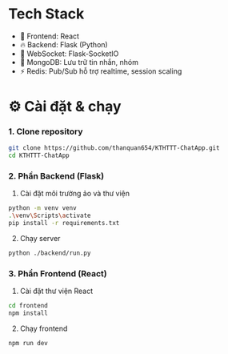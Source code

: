 # Tech Stack
- 🎯 Frontend: React
- 🔥 Backend: Flask (Python)
- 📡 WebSocket: Flask-SocketIO
- 🧠 MongoDB: Lưu trữ tin nhắn, nhóm
- ⚡ Redis: Pub/Sub hỗ trợ realtime, session scaling
# ⚙️ Cài đặt & chạy


### 1. Clone repository
```bash
git clone https://github.com/thanquan654/KTHTTT-ChatApp.git
cd KTHTTT-ChatApp
```

### 2. Phần Backend (Flask)
1. Cài đặt môi trường ảo và thư viện
```bash
python -m venv venv
.\venv\Scripts\activate
pip install -r requirements.txt
```

2. Chạy server
```bash
python ./backend/run.py
```

### 3. Phần Frontend (React)
1. Cài đặt thư viện React
```bash
cd frontend
npm install
```
2. Chạy frontend
```bash
npm run dev
```
